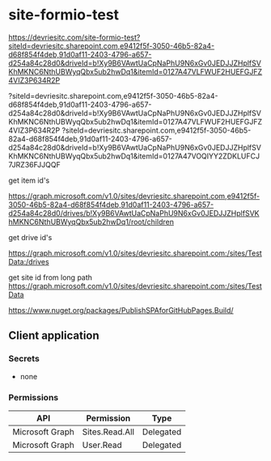 # site-formio-test


https://devriesitc.com/site-formio-test?siteId=devriesitc.sharepoint.com,e9412f5f-3050-46b5-82a4-d68f854f4deb,91d0af11-2403-4796-a657-d254a84c28d0&driveId=b!Xy9B6VAwtUaCpNaPhU9N6xGv0JEDJJZHplfSVKhMKNC6NthUBWyqQbx5ub2hwDq1&itemId=0127A47VLFWUF2HUEFGJFZ4VIZ3P634R2P

?siteId=devriesitc.sharepoint.com,e9412f5f-3050-46b5-82a4-d68f854f4deb,91d0af11-2403-4796-a657-d254a84c28d0&driveId=b!Xy9B6VAwtUaCpNaPhU9N6xGv0JEDJJZHplfSVKhMKNC6NthUBWyqQbx5ub2hwDq1&itemId=0127A47VLFWUF2HUEFGJFZ4VIZ3P634R2P
?siteId=devriesitc.sharepoint.com,e9412f5f-3050-46b5-82a4-d68f854f4deb,91d0af11-2403-4796-a657-d254a84c28d0&driveId=b!Xy9B6VAwtUaCpNaPhU9N6xGv0JEDJJZHplfSVKhMKNC6NthUBWyqQbx5ub2hwDq1&itemId=0127A47VOQIYY2ZDKLUFCJ7JRZ36FJJQQF

get item id's

https://graph.microsoft.com/v1.0/sites/devriesitc.sharepoint.com,e9412f5f-3050-46b5-82a4-d68f854f4deb,91d0af11-2403-4796-a657-d254a84c28d0/drives/b!Xy9B6VAwtUaCpNaPhU9N6xGv0JEDJJZHplfSVKhMKNC6NthUBWyqQbx5ub2hwDq1/root/children

get drive id's

https://graph.microsoft.com/v1.0/sites/devriesitc.sharepoint.com:/sites/TestData:/drives

get site id from long path
https://graph.microsoft.com/v1.0/sites/devriesitc.sharepoint.com:/sites/TestData

https://www.nuget.org/packages/PublishSPAforGitHubPages.Build/

## Client application

### Secrets

- none

### Permissions

| API | Permission | Type
|--|--|--
| Microsoft Graph | Sites.Read.All | Delegated
| Microsoft Graph | User.Read | Delegated
